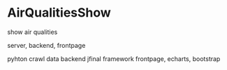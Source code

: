 # AirQualitiesShow
show air qualities

server, backend, frontpage

pyhton crawl data
backend jfinal framework
frontpage, echarts, bootstrap
